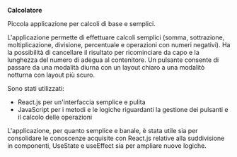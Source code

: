**Calcolatore**

Piccola applicazione per calcoli di base e semplici.

L'applicazione permette di effettuare calcoli semplici (somma, sottrazione, moltiplicazione, divisione, percentuale e operazioni con numeri negativi). Ha la possibilità di cancellare il risultato per ricominciare da capo e la lunghezza del numero di adegua al contenitore. Un pulsante consente di passare da una modalità diurna con un layout chiaro a una modalitò notturna con layout più scuro.

Sono stati utilizzati:
- React.js per un'interfaccia semplice e pulita
- JavaScript per i metodi e le logiche riguardanti la gestione dei pulsanti e il calcolo delle operazioni

L'applicazione, per quanto semplice e banale, è stata utile sia per consolidare le conoscenze acquisite con React.js relative alla suddivisione in componenti, UseState e useEffect sia per ampliare nuove logiche.